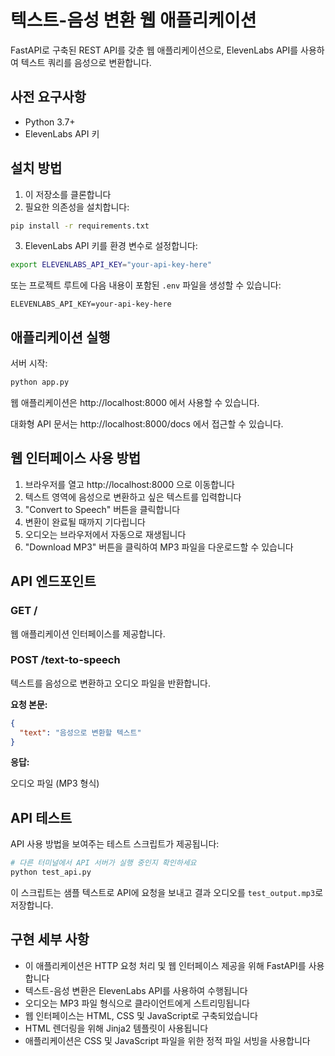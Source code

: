 # 텍스트-음성 변환 웹 애플리케이션

FastAPI로 구축된 REST API를 갖춘 웹 애플리케이션으로, ElevenLabs API를 사용하여 텍스트 쿼리를 음성으로 변환합니다.

## 사전 요구사항

- Python 3.7+
- ElevenLabs API 키

## 설치 방법

1. 이 저장소를 클론합니다
2. 필요한 의존성을 설치합니다:

```bash
pip install -r requirements.txt
```

3. ElevenLabs API 키를 환경 변수로 설정합니다:

```bash
export ELEVENLABS_API_KEY="your-api-key-here"
```

또는 프로젝트 루트에 다음 내용이 포함된 `.env` 파일을 생성할 수 있습니다:

```
ELEVENLABS_API_KEY=your-api-key-here
```

## 애플리케이션 실행

서버 시작:

```bash
python app.py
```

웹 애플리케이션은 http://localhost:8000 에서 사용할 수 있습니다.

대화형 API 문서는 http://localhost:8000/docs 에서 접근할 수 있습니다.

## 웹 인터페이스 사용 방법

1. 브라우저를 열고 http://localhost:8000 으로 이동합니다
2. 텍스트 영역에 음성으로 변환하고 싶은 텍스트를 입력합니다
3. "Convert to Speech" 버튼을 클릭합니다
4. 변환이 완료될 때까지 기다립니다
5. 오디오는 브라우저에서 자동으로 재생됩니다
6. "Download MP3" 버튼을 클릭하여 MP3 파일을 다운로드할 수 있습니다

## API 엔드포인트

### GET /

웹 애플리케이션 인터페이스를 제공합니다.

### POST /text-to-speech

텍스트를 음성으로 변환하고 오디오 파일을 반환합니다.

**요청 본문:**

```json
{
  "text": "음성으로 변환할 텍스트"
}
```

**응답:**

오디오 파일 (MP3 형식)

## API 테스트

API 사용 방법을 보여주는 테스트 스크립트가 제공됩니다:

```bash
# 다른 터미널에서 API 서버가 실행 중인지 확인하세요
python test_api.py
```

이 스크립트는 샘플 텍스트로 API에 요청을 보내고 결과 오디오를 `test_output.mp3`로 저장합니다.

## 구현 세부 사항

- 이 애플리케이션은 HTTP 요청 처리 및 웹 인터페이스 제공을 위해 FastAPI를 사용합니다
- 텍스트-음성 변환은 ElevenLabs API를 사용하여 수행됩니다
- 오디오는 MP3 파일 형식으로 클라이언트에게 스트리밍됩니다
- 웹 인터페이스는 HTML, CSS 및 JavaScript로 구축되었습니다
- HTML 렌더링을 위해 Jinja2 템플릿이 사용됩니다
- 애플리케이션은 CSS 및 JavaScript 파일을 위한 정적 파일 서빙을 사용합니다
